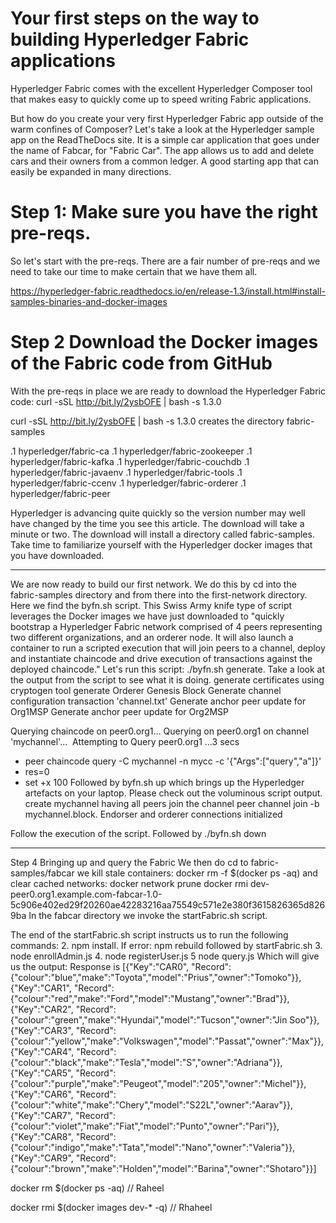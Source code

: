 
# Your first steps on the way to building Hyperledger Fabric applications

Hyperledger Fabric comes with the excellent Hyperledger Composer tool that makes easy to quickly come up to speed writing Fabric applications.

But how do you create your very first Hyperledger Fabric app outside of the warm confines of Composer? Let's take a look at the Hyperledger sample app on the ReadTheDocs site. It is a simple car application that goes under the name of Fabcar, for "Fabric Car". The app allows us to add and delete cars and their owners from a common ledger. A good starting app that can easily be expanded in many directions.

# Step 1: Make sure you have the right pre-reqs.

So let's start with the pre-reqs. There are a fair number of pre-reqs and we need to take our time to make certain that we have them all.


https://hyperledger-fabric.readthedocs.io/en/release-1.3/install.html#install-samples-binaries-and-docker-images

# Step 2 Download the Docker images of the Fabric code from GitHub

With the pre-reqs in place we are ready to download the Hyperledger Fabric code: curl -sSL http://bit.ly/2ysbOFE | bash -s 1.3.0

curl -sSL http://bit.ly/2ysbOFE | bash -s 1.3.0  creates the directory fabric-samples

.1 hyperledger/fabric-ca
.1 hyperledger/fabric-zookeeper
.1 hyperledger/fabric-kafka
.1 hyperledger/fabric-couchdb
.1 hyperledger/fabric-javaenv
.1 hyperledger/fabric-tools
.1 hyperledger/fabric-ccenv
.1 hyperledger/fabric-orderer
.1 hyperledger/fabric-peer

Hyperledger is advancing quite quickly so the version number may well have changed by the time you see this article.
The download will take a minute or two. The download will install a directory called fabric-samples. Take time to familiarize yourself with the Hyperledger docker images that you have downloaded.


---

We are now ready to build our first network. We do this by cd into the fabric-samples directory and from there into the first-network directory.
Here we find the byfn.sh script. This Swiss Army knife type of script leverages the Docker images we have just downloaded to "quickly bootstrap a Hyperledger Fabric network comprised of 4 peers representing two different organizations, and an orderer node. It will also launch a container to run a scripted execution that will join peers to a channel, deploy and instantiate chaincode and drive execution of transactions against the deployed chaincode."
Let's run this script: ./byfn.sh generate. Take a look at the output from the script to see what it is doing.
generate certificates using cryptogen tool
generate Orderer Genesis Block
Generate channel configuration transaction 'channel.txt'
Generate anchor peer update for Org1MSP
Generate anchor peer update for Org2MSP

Querying chaincode on peer0.org1…
Querying on peer0.org1 on channel 'mychannel'… 
Attempting to Query peer0.org1 …3 secs
+ peer chaincode query -C mychannel -n mycc -c '{"Args":["query","a"]}'
+ res=0
+ set +x
100
Followed by byfn.sh up which brings up the Hyperledger artefacts on your laptop. Please check out the voluminous script output.
create mychannel
having all peers join the channel
peer channel join -b mychannel.block. Endorser and orderer connections initialized



Follow the execution of the script.
Followed by ./byfn.sh down 


---

Step 4 Bringing up and query the Fabric
We then do cd to fabric-samples/fabcar
we kill stale containers: docker rm -f $(docker ps -aq)
and clear cached networks: docker network prune
docker rmi dev-peer0.org1.example.com-fabcar-1.0-5c906e402ed29f20260ae42283216aa75549c571e2e380f3615826365d8269ba
In the fabcar directory we invoke the startFabric.sh script.

The end of the startFabric.sh script instructs us to run the following commands:
2. npm install. If error: npm rebuild followed by startFabric.sh
3. node enrollAdmin.js
4. node registerUser.js
5 node query.js
Which will give us the output:
Response is [{"Key":"CAR0", "Record":{"colour":"blue","make":"Toyota","model":"Prius","owner":"Tomoko"}},{"Key":"CAR1", "Record":{"colour":"red","make":"Ford","model":"Mustang","owner":"Brad"}},{"Key":"CAR2", "Record":{"colour":"green","make":"Hyundai","model":"Tucson","owner":"Jin Soo"}},{"Key":"CAR3", "Record":{"colour":"yellow","make":"Volkswagen","model":"Passat","owner":"Max"}},{"Key":"CAR4", "Record":{"colour":"black","make":"Tesla","model":"S","owner":"Adriana"}},{"Key":"CAR5", "Record":{"colour":"purple","make":"Peugeot","model":"205","owner":"Michel"}},{"Key":"CAR6", "Record":{"colour":"white","make":"Chery","model":"S22L","owner":"Aarav"}},{"Key":"CAR7", "Record":{"colour":"violet","make":"Fiat","model":"Punto","owner":"Pari"}},{"Key":"CAR8", "Record":{"colour":"indigo","make":"Tata","model":"Nano","owner":"Valeria"}},{"Key":"CAR9", "Record":{"colour":"brown","make":"Holden","model":"Barina","owner":"Shotaro"}}]



docker rm $(docker ps -aq) // Raheel

docker rmi $(docker images dev-* -q) // Rhaheel


